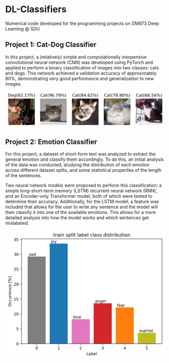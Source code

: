 # DL-Classifiers
Numerical code developed for the programming projects on DM873 Deep Learning @ SDU

## Project 1: Cat-Dog Classifier

In this project, a (relatively) simple and computationally inexpensive convolutional neural network (CNN) was developed using PyTorch and applied to perform a binary classification of images into two classes: cats and dogs. This network achieved a validation accuracy of approximately 80%, demonstrating very good performance and generalization to new images.

![Alt text](https://raw.githubusercontent.com/domipm/DL-Classifiers/refs/heads/main/Cat-Dog-Classifier/output/batchvalid.png)

## Project 2: Emotion Classifier

For this project, a dataset of short-form text was analyzed to extract the general emotion and classify them accordingly. To do this, an initial analysis of the data was conducted, studying the distribution of each emotion across different dataset splits, and some statistical properties of the length of the sentences.

Two neural network models were proposed to perform this classification: a simple long-short-term memory (LSTM) recurrent neural network (RNN), and an Encoder-only Transformer model, both of
which were tested to determine their accuracy. Additionally, for the LSTM model, a feature was included that allows for the user to write any sentence and the model will then classify it into one of the available emotions. This allows for a more detailed analysis into how the model works and which sentences get mislabeled.

![Alt text](https://raw.githubusercontent.com/domipm/DL-Classifiers/refs/heads/main/Emotion-Classifier/data_prep/train_distr.png)
